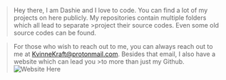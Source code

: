>Hey there, I am Dashie and I love to code.  You can find a lot of my projects on here publicly.  My repositories contain multiple folders which all lead to separate >project their source codes.  Even some old source codes can be found.

>For those who wish to reach out to me, you can always reach out to me at KvinneKraft@protonmail.com.  Besides that email, I also have a website which can lead you >to more than just my Github.  ![Website Here](https://pugpawz.com)
